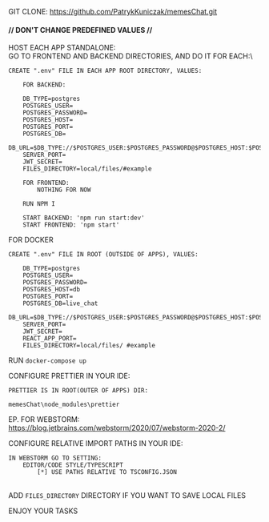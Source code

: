 GIT CLONE: https://github.com/PatrykKuniczak/memesChat.git

#### // DON'T CHANGE PREDEFINED VALUES //

HOST EACH APP STANDALONE:\
GO TO FRONTEND AND BACKEND DIRECTORIES, AND DO IT FOR EACH:\

    CREATE ".env" FILE IN EACH APP ROOT DIRECTORY, VALUES:
        
        FOR BACKEND:

        DB_TYPE=postgres
        POSTGRES_USER=
        POSTGRES_PASSWORD=
        POSTGRES_HOST=
        POSTGRES_PORT=
        POSTGRES_DB=
        DB_URL=$DB_TYPE://$POSTGRES_USER:$POSTGRES_PASSWORD@$POSTGRES_HOST:$POSTGRES_PORT/$POSTGRES_DB
        SERVER_PORT=
        JWT_SECRET=
        FILES_DIRECTORY=local/files/#example 

        FOR FRONTEND:
            NOTHING FOR NOW

        RUN NPM I
        
        START BACKEND: 'npm run start:dev'
        START FRONTEND: 'npm start'

FOR DOCKER

    CREATE ".env" FILE IN ROOT (OUTSIDE OF APPS), VALUES:

        DB_TYPE=postgres
        POSTGRES_USER=
        POSTGRES_PASSWORD=
        POSTGRES_HOST=db
        POSTGRES_PORT=
        POSTGRES_DB=live_chat
        DB_URL=$DB_TYPE://$POSTGRES_USER:$POSTGRES_PASSWORD@$POSTGRES_HOST:$POSTGRES_PORT/$POSTGRES_DB
        SERVER_PORT=
        JWT_SECRET=
        REACT_APP_PORT=
        FILES_DIRECTORY=local/files/ #example 

RUN ```docker-compose up```

CONFIGURE PRETTIER IN YOUR IDE:

    PRETTIER IS IN ROOT(OUTER OF APPS) DIR:

    memesChat\node_modules\prettier

EP. FOR WEBSTORM:\
https://blog.jetbrains.com/webstorm/2020/07/webstorm-2020-2/

CONFIGURE RELATIVE IMPORT PATHS IN YOUR IDE:

    IN WEBSTORM GO TO SETTING:
        EDITOR/CODE STYLE/TYPESCRIPT
            [*] USE PATHS RELATIVE TO TSCONFIG.JSON

\
ADD `FILES_DIRECTORY` DIRECTORY IF YOU WANT TO SAVE LOCAL FILES

ENJOY YOUR TASKS
